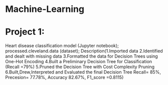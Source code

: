 # Machine-Learning
# Project 1:
 Heart disease classification model (Jupyter notebook);
 processed.cleveland.data (dataset); Description(1.Imported data
2.Identified and dealt with missing data
3.Formatted the data for Decision Trees using One-Hot Encoding
4.Built a Preliminary Decision Tree for Classification (Recall =79%)
5.Pruned the Decision Tree with Cost Complexity Pruning
6.Built,Drew,Interpreted and Evaluated the final Decision Tree
 Recall= 85%, Precesion= 77.78%, Accuracy 82.67%, F1_score =0.8115)
 
